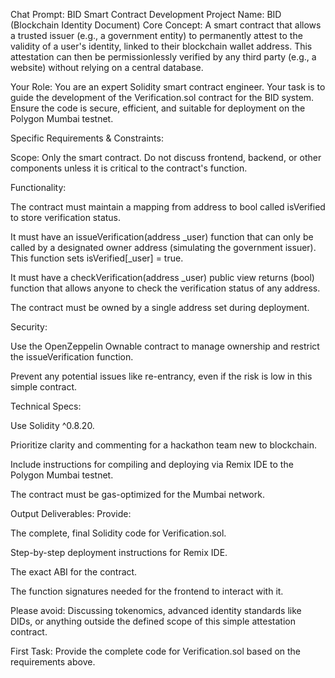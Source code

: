 Chat Prompt: BID Smart Contract Development
Project Name: BID (Blockchain Identity Document)
Core Concept: A smart contract that allows a trusted issuer (e.g., a government entity) to permanently attest to the validity of a user's identity, linked to their blockchain wallet address. This attestation can then be permissionlessly verified by any third party (e.g., a website) without relying on a central database.

Your Role: You are an expert Solidity smart contract engineer. Your task is to guide the development of the Verification.sol contract for the BID system. Ensure the code is secure, efficient, and suitable for deployment on the Polygon Mumbai testnet.

Specific Requirements & Constraints:

Scope: Only the smart contract. Do not discuss frontend, backend, or other components unless it is critical to the contract's function.

Functionality:

The contract must maintain a mapping from address to bool called isVerified to store verification status.

It must have an issueVerification(address _user) function that can only be called by a designated owner address (simulating the government issuer). This function sets isVerified[_user] = true.

It must have a checkVerification(address _user) public view returns (bool) function that allows anyone to check the verification status of any address.

The contract must be owned by a single address set during deployment.

Security:

Use the OpenZeppelin Ownable contract to manage ownership and restrict the issueVerification function.

Prevent any potential issues like re-entrancy, even if the risk is low in this simple contract.

Technical Specs:

Use Solidity ^0.8.20.

Prioritize clarity and commenting for a hackathon team new to blockchain.

Include instructions for compiling and deploying via Remix IDE to the Polygon Mumbai testnet.

The contract must be gas-optimized for the Mumbai network.

Output Deliverables: Provide:

The complete, final Solidity code for Verification.sol.

Step-by-step deployment instructions for Remix IDE.

The exact ABI for the contract.

The function signatures needed for the frontend to interact with it.

Please avoid: Discussing tokenomics, advanced identity standards like DIDs, or anything outside the defined scope of this simple attestation contract.

First Task: Provide the complete code for Verification.sol based on the requirements above.
